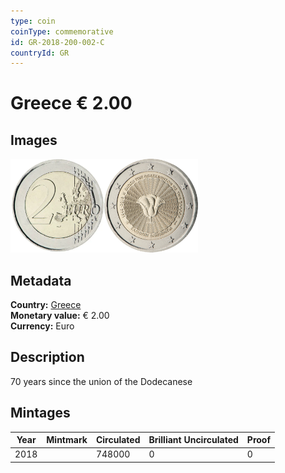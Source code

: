 ```yaml
---
type: coin
coinType: commemorative
id: GR-2018-200-002-C
countryId: GR
---
```


# Greece € 2.00

## Images

<img src="../../Images/common-2007-200.webp" height="150" alt="Front image"><img src="Images/GR-2018-200-002.webp" height="150" alt="Back image">

## Metadata

**Country:** [Greece](../../Countries/Greece/index.md)\
**Monetary value:** € 2.00\
**Currency:** Euro

## Description

70 years since the union of the Dodecanese

## Mintages

| Year | Mintmark | Circulated | Brilliant Uncirculated | Proof |
| ---- | -------- | ---------- | ---------------------- | ----- |
| 2018 |          | 748000     | 0                      | 0     |
